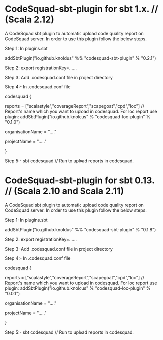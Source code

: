 # CodeSquad-sbt-plugin for sbt 1.x. // (Scala 2.12)
A CodeSquad sbt plugin to automatic upload code quality report on CodeSquad server. In order to use this plugin follow the below steps.

Step 1: In plugins.sbt

addSbtPlugin("io.github.knoldus" %% "codesquad-sbt-plugin" % "0.2.1")

Step 2: export registrationKey=......

Step 3: Add .codesquad.conf file in project directory

Step 4:- In .codesquad.conf file

codesquad
  {

reports = ["scalastyle","coverageReport","scapegoat","cpd","loc"] // Report's name which you want to upload in codesquad.
For loc report use plugin:  addSbtPlugin("io.github.knoldus" % "codesquad-loc-plugin" % "0.1.0")

organisationName = "...."

projectName = "....."

}

Step 5:- sbt codesquad  // Run to upload reports in codesquad.



# CodeSquad-sbt-plugin for sbt 0.13. // (Scala 2.10 and Scala 2.11)

A CodeSquad sbt plugin to automatic upload code quality report on CodeSquad server. In order to use this plugin follow the below steps.

Step 1: In plugins.sbt

addSbtPlugin("io.github.knoldus" %% "codesquad-sbt-plugin" % "0.1.8")

Step 2: export registrationKey=......

Step 3: Add .codesquad.conf file in project directory

Step 4:- In .codesquad.conf file

codesquad {

reports = ["scalastyle","coverageReport","scapegoat","cpd","loc"] // Report's name which you want to upload in codesquad. 
For loc report use plugin: addSbtPlugin("io.github.knoldus" % "codesquad-loc-plugin" % "0.0.1")

organisationName = "...."

projectName = "....."

}

Step 5:- sbt codesquad // Run to upload reports in codesquad.
